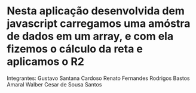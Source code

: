 # Nesta aplicação desenvolvida dem javascript carregamos uma amóstra de dados em um array, e com ela fizemos o cálculo da reta e aplicamos o R2
Integrantes:
Gustavo Santana Cardoso
Renato Fernandes
Rodrigos Bastos Amaral
Walber Cesar de Sousa Santos